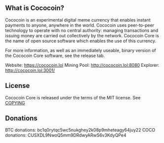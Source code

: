What is Cococoin?
----------------

Cococoin is an experimental digital meme currency that enables instant payments to
anyone, anywhere in the world. Cococoin uses peer-to-peer technology to operate
with no central authority: managing transactions and issuing money are carried
out collectively by the network. Cococoin Core is the name of open source
software which enables the use of this currency.

For more information, as well as an immediately useable, binary version of
the Cococoin Core software, see the release tab.

Website: https://cococoin.lol
Mining Pool: http://cococoin.lol:8080
Explorer: http://cococoin.lol:3001/

License
-------

Cococoin Core is released under the terms of the MIT license. See [COPYING](COPYING) 

Donations 
---------
BTC donations: bc1q0rytqc5wc5nukghey2k08p9mheteagy64juy22
COCO donations: CUSXDL9NwoQ5mm9DRdwyARwS6v3KdyQPe4
